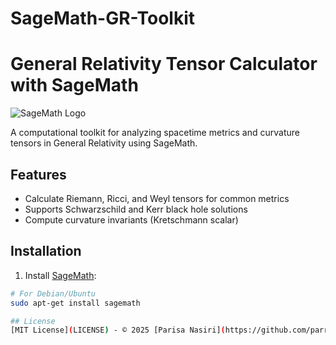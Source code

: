 # SageMath-GR-Toolkit
# General Relativity Tensor Calculator with SageMath

![SageMath Logo](https://www.sagemath.org/images/sagemath_icon.svg)

A computational toolkit for analyzing spacetime metrics and curvature tensors in General Relativity using SageMath.

## Features
- Calculate Riemann, Ricci, and Weyl tensors for common metrics
- Supports Schwarzschild and Kerr black hole solutions
- Compute curvature invariants (Kretschmann scalar)

## Installation
1. Install [SageMath](https://www.sagemath.org/download.html):
```bash
# For Debian/Ubuntu
sudo apt-get install sagemath

## License
[MIT License](LICENSE) - © 2025 [Parisa Nasiri](https://github.com/parrisaa)
